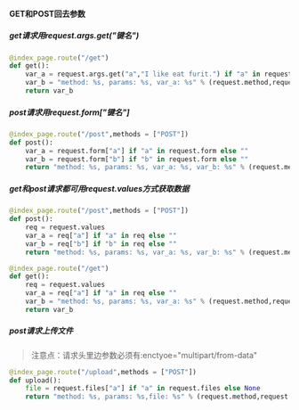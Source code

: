 #### GET和POST回去参数
##### get请求用request.args.get("键名")
```python
@index_page.route("/get")
def get():
	var_a = request.args.get("a","I like eat furit.") if "a" in request.args else ""
	var_b = "method: %s, params: %s, var_a: %s" % (request.method,request.args,var_a)
	return var_b
```
##### post请求用request.form["键名"]
```python
@index_page.route("/post",methods = ["POST"])
def post():
	var_a = request.form["a"] if "a" in request.form else ""
	var_b = request.form["b"] if "b" in request.form else ""
	return "method: %s, params: %s, var_a: %s, var_b: %s" % (request.method,req,var_a,var_b)
```
##### get和post请求都可用request.values方式获取数据
```python
@index_page.route("/post",methods = ["POST"])
def post():
	req = request.values
	var_a = req["a"] if "a" in req else ""
	var_b = req["b"] if "b" in req else ""
	return "method: %s, params: %s, var_a: %s, var_b: %s" % (request.method,req,var_a,var_b)

@index_page.route("/get")
def get():
	req = request.values
	var_a = req["a"] if "a" in req else ""
	var_b = "method: %s, params: %s, var_a: %s" % (request.method,request.args,var_a)
	return var_b
```
##### post请求上传文件
> 注意点：请求头里边参数必须有:enctyoe="multipart/from-data"
```python
@index_page.route("/upload",methods = ["POST"])
def upload():
	file = request.files["a"] if "a" in request.files else None
	return "method: %s, params: %s,file: %s" % (request.method,request.files,file)
```
